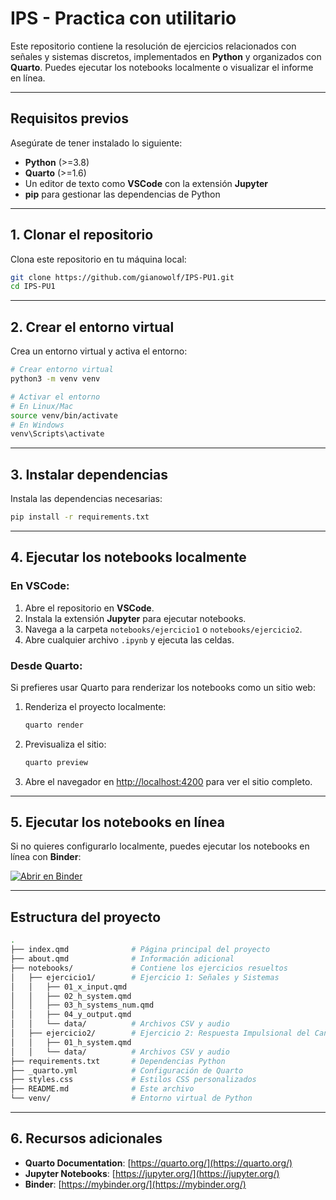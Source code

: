 # IPS - Practica con utilitario

Este repositorio contiene la resolución de ejercicios relacionados con señales y sistemas discretos, implementados en **Python** y organizados con **Quarto**. Puedes ejecutar los notebooks localmente o visualizar el informe en línea.

---

## **Requisitos previos**

Asegúrate de tener instalado lo siguiente:

- **Python** (>=3.8)
- **Quarto** (>=1.6)
- Un editor de texto como **VSCode** con la extensión **Jupyter**
- **pip** para gestionar las dependencias de Python

---

## **1. Clonar el repositorio**

Clona este repositorio en tu máquina local:

```bash
git clone https://github.com/gianowolf/IPS-PU1.git
cd IPS-PU1
```

---

## **2. Crear el entorno virtual**

Crea un entorno virtual y activa el entorno:

```bash
# Crear entorno virtual
python3 -m venv venv

# Activar el entorno
# En Linux/Mac
source venv/bin/activate
# En Windows
venv\Scripts\activate
```

---

## **3. Instalar dependencias**

Instala las dependencias necesarias:

```bash
pip install -r requirements.txt
```

---

## **4. Ejecutar los notebooks localmente**

### **En VSCode:**

1. Abre el repositorio en **VSCode**.
2. Instala la extensión **Jupyter** para ejecutar notebooks.
3. Navega a la carpeta `notebooks/ejercicio1` o `notebooks/ejercicio2`.
4. Abre cualquier archivo `.ipynb` y ejecuta las celdas.

### **Desde Quarto:**

Si prefieres usar Quarto para renderizar los notebooks como un sitio web:

1. Renderiza el proyecto localmente:

   ```bash
   quarto render
   ```

2. Previsualiza el sitio:

   ```bash
   quarto preview
   ```

3. Abre el navegador en [http://localhost:4200](http://localhost:4200) para ver el sitio completo.

---

## **5. Ejecutar los notebooks en línea**

Si no quieres configurarlo localmente, puedes ejecutar los notebooks en línea con **Binder**:

[![Abrir en Binder](https://mybinder.org/badge_logo.svg)](https://mybinder.org/v2/gh/gianowolf/IPS-PU1/HEAD?labpath=index.qmd)

---

## **Estructura del proyecto**

```bash
.
├── index.qmd              # Página principal del proyecto
├── about.qmd              # Información adicional
├── notebooks/             # Contiene los ejercicios resueltos
│   ├── ejercicio1/        # Ejercicio 1: Señales y Sistemas
│   │   ├── 01_x_input.qmd
│   │   ├── 02_h_system.qmd
│   │   ├── 03_h_systems_num.qmd
│   │   ├── 04_y_output.qmd
│   │   └── data/          # Archivos CSV y audio
│   ├── ejercicio2/        # Ejercicio 2: Respuesta Impulsional del Canal
│   │   ├── 01_h_system.qmd
│   │   └── data/          # Archivos CSV y audio
├── requirements.txt       # Dependencias Python
├── _quarto.yml            # Configuración de Quarto
├── styles.css             # Estilos CSS personalizados
├── README.md              # Este archivo
└── venv/                  # Entorno virtual de Python
```

---

## **6. Recursos adicionales**

- **Quarto Documentation**: [https://quarto.org/](https://quarto.org/)
- **Jupyter Notebooks**: [https://jupyter.org/](https://jupyter.org/)
- **Binder**: [https://mybinder.org/](https://mybinder.org/)